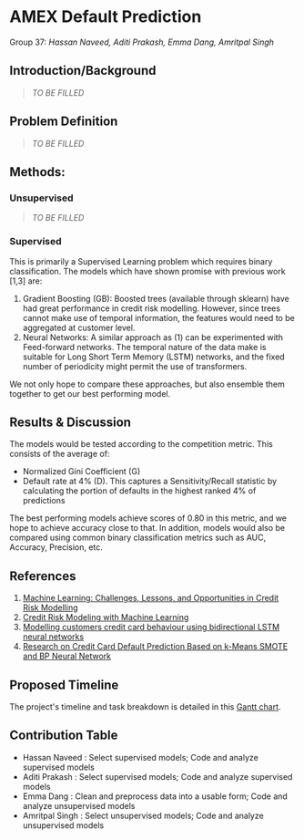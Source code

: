 # AMEX Default Prediction
Group 37: _Hassan Naveed, Aditi Prakash, Emma Dang, Amritpal Singh_

## Introduction/Background
> _TO BE FILLED_

## Problem Definition
> _TO BE FILLED_

## Methods:
### Unsupervised
> _TO BE FILLED_

### Supervised
This is primarily a Supervised Learning problem which requires binary classification. The models which have shown promise with previous work [1,3] are:
1)	Gradient Boosting (GB): Boosted trees (available through sklearn) have had great performance in credit risk modelling. However, since trees cannot make use of temporal information, the features would need to be aggregated at customer level.
2)	Neural Networks: A similar approach as (1) can be experimented with Feed-forward networks. The temporal nature of the data make is suitable for Long Short Term Memory (LSTM) networks, and the fixed number of periodicity might permit the use of transformers.

We not only hope to compare these approaches, but also ensemble them together to get our best performing model.

## Results & Discussion
The models would be tested according to the competition metric. This consists of the average of:
-	Normalized Gini Coefficient (G)
-	Default rate at 4% (D). This captures a Sensitivity/Recall statistic by calculating the portion of defaults in the highest ranked 4% of predictions

The best performing models achieve scores of 0.80 in this metric, and we hope to achieve accuracy close to that. In addition, models would also be compared using common binary classification metrics such as AUC, Accuracy, Precision, etc.

## References
1. [Machine Learning: Challenges, Lessons, and Opportunities in Credit Risk Modelling](https://www.moodysanalytics.com/risk-perspectives-magazine/managing-disruption/spotlight/machine-learning-challenges-lessons-and-opportunities-in-credit-risk-modeling) 
1. [Credit Risk Modeling with Machine Learning](https://towardsdatascience.com/credit-risk-modeling-with-machine-learning-8c8a2657b4c4)
1. [Modelling customers credit card behaviour using bidirectional LSTM neural networks](https://journalofbigdata.springeropen.com/articles/10.1186/s40537-021-00461-7)
1. [Research on Credit Card Default Prediction Based on k-Means SMOTE and BP Neural Network](https://www.hindawi.com/journals/complexity/2021/6618841/)

## Proposed Timeline
The project's timeline and task breakdown is detailed in this [Gantt chart](https://docs.google.com/spreadsheets/d/1NwSPawBI_k9x3xHloXmnbROMbCaqwuFalB0XVgNrCJ8/edit?usp=sharing).

## Contribution Table
 - Hassan Naveed : Select supervised models; Code and analyze supervised models
 - Aditi Prakash : Select supervised models; Code and analyze supervised models 
 - Emma Dang : Clean and preprocess data into a usable form; Code and analyze unsupervised models 
 - Amritpal Singh : Select unsupervised models; Code and analyze unsupervised models 
